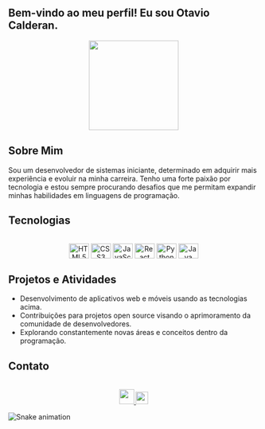 ## Bem-vindo ao meu perfil! Eu sou Otavio Calderan.

<div align="center">
  <img height="180em" src="https://github-readme-stats.vercel.app/api?username=Otavio-CB&show_icons=true&theme=great-gatsby&include_all_commits=true&count_private=true"/>
</div>

## Sobre Mim
Sou um desenvolvedor de sistemas iniciante, determinado em adquirir mais experiência e evoluir na minha carreira. Tenho uma forte paixão por tecnologia e estou sempre procurando desafios que me permitam expandir minhas habilidades em linguagens de programação.

## Tecnologias
<div  align="center"> 
  <div style="display: inline_block"><br>
    <img align="center" height="30" width="40" alt="HTML5" src="https://cdn.jsdelivr.net/gh/devicons/devicon/icons/html5/html5-original.svg">
    <img align="center" height="30" width="40" alt="CSS3" src="https://cdn.jsdelivr.net/gh/devicons/devicon/icons/css3/css3-original.svg">
    <img align="center" height="30" width="40" alt="JavaScript" src="https://cdn.jsdelivr.net/gh/devicons/devicon/icons/javascript/javascript-original.svg">
    <img align="center" height="30" width="40" alt="React" src="https://cdn.jsdelivr.net/gh/devicons/devicon/icons/react/react-original.svg">
    <img align="center" height="30" width="40" alt="Python" src="https://cdn.jsdelivr.net/gh/devicons/devicon/icons/python/python-original.svg">
    <img align="center" height="30" width="40" alt="Java" src="https://cdn.jsdelivr.net/gh/devicons/devicon/icons/java/java-original.svg">
  </div>
</div>

## Projetos e Atividades
- Desenvolvimento de aplicativos web e móveis usando as tecnologias acima.
- Contribuições para projetos open source visando o aprimoramento da comunidade de desenvolvedores.
- Explorando constantemente novas áreas e conceitos dentro da programação.

## Contato
<div  align="center"> 
  <div style="display: inline_block"><br>
<a href="mailto:otaviocalderanadm@gmail.com">
  <img width="30" src="https://cdn-icons-png.flaticon.com/512/732/732200.png?w=740&t=st=1682526430~exp=1682527030~hmac=2b100282496e98eea4443dd6881fa1e82ea5b2d8984dbe414facfa7362e6a154">
</a>
<a href="https://www.linkedin.com/in/otavio-calderan-578b48239/">
  <img width="25" src="https://cdn.jsdelivr.net/gh/devicons/devicon/icons/linkedin/linkedin-original.svg">
</a>
  </div>
</div>

![Snake animation](https://github.com/LuigiGF/LuigiGF/blob/output/github-contribution-grid-snake.svg)
